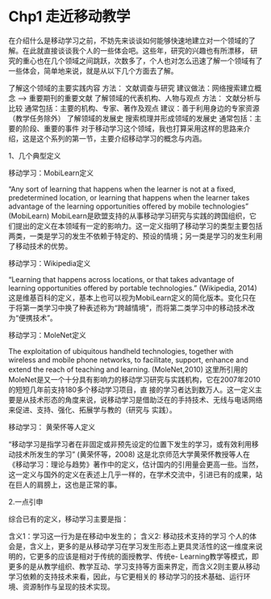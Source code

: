 # Chp1 走近移动教学


在介绍什么是移动学习之前，不妨先来谈谈如何能够快速地建立对一个领域的了解。在此就直接谈谈我个人的一些体会吧。这些年，研究的兴趣也有所漂移， 研究的重心也在几个领域之间跳跃，次数多了，个人也对怎么迅速了解一个领域有了一些体会，简单地来说，就是从以下几个方面去了解。

了解这个领域的主要实践内容
方法： 文献调查与研究
建议做法：网络搜索建立概念 –> 重要期刊的重要文献
了解领域的代表机构、人物与观点
方法： 文献分析与比较
通常包括：主要的机构、专家、著作及观点
建议：善于利用身边的专家资源（教学任务除外）
了解领域的发展史
搜索梳理并形成领域的发展史
通常包括：主要的阶段、重要的事件
对于移动学习这个领域，我也打算采用这样的思路来介绍，这是这个系列的第一节，主要介绍移动学习的概念与内涵。

1、几个典型定义

移动学习：MobiLearn定义

“Any sort of learning that happens when the learner is not at a fixed, predetermined location, or learning that happens when the learner takes advantage of the learning opportunities offered by mobile technologies” (MobiLearn)
MobiLearn是欧盟支持的从事移动学习研究与实践的跨国组织，它们提出的定义在本领域有一定的影响力。这一定义指明了移动学习的类型主要包括两类，一类是学习的发生不依赖于特定的、预设的情境；另一类是学习的发生利用了移动技术的优势。

移动学习：Wikipedia定义

“Learning that happens across locations, or that takes advantage of learning opportunities offered by portable technologies.” (Wikipedia, 2014)
这是维基百科的定义，基本上也可以视为MobiLearn定义的简化版本。变化只在于将第一类学习中换了种表述称为“跨越情境”，而将第二类学习中的移动技术改为“便携技术”。

移动学习：MoleNet定义

The exploitation of ubiquitous handheld technologies, together with wireless and mobile phone networks, to facilitate, support, enhance and extend the reach of teaching and learning. (MoleNet,2010)
这里所引用的MoleNet是又一个十分具有影响力的移动学习研究与实践机构，它在2007年2010的短短几年前支持180多个移动学习项目，直 接的学习者达到数万人。这一定义主要是从技术形态的角度来说，说移动学习是借助泛在的手持技术、无线与电话网络来促进、支持、强化、拓展学与教的（研究与 实践）。

移动学习： 黄荣怀等人定义

“移动学习是指学习者在非固定或非预先设定的位置下发生的学习，或有效利用移动技术所发生的学习” (黄荣怀等，2008)
这是北京师范大学黄荣怀教授等人在《移动学习：理论与趋势》著作中的定义，估计国内的引用量会更高一些。当然，这一定义与国外的定义在表述上几乎一样的，在学术交流中，引进已有的成果，站在巨人的肩膀上，这也是正常的事。

2.一点引申

综合已有的定义，移动学习主要是指：

含义1：学习这一行为是在移动中发生的；
含义2: 移动技术支持的学习
个人的体会是，含义上，更多的是从移动学习在学习发生形态上更具灵活性的这一维度来说明的，它更多的应该是相对于传统的面授教学、传统e- Learning教学等模式，即更多的是从教学组织、教学互动、学习支持等方面来界定，而含义2则主要从移动学习依赖的支持技术来看，因此，与它更相关的 移动学习的技术基础、运行环境、资源制作与呈现的技术实现。

